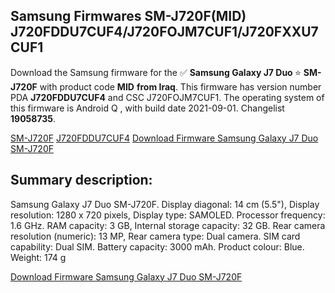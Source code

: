 <h2>Samsung Firmwares SM-J720F(MID) J720FDDU7CUF4/J720FOJM7CUF1/J720FXXU7CUF1</h2>
Download the Samsung firmware for the ✅ <strong>Samsung Galaxy J7 Duo </strong> ⭐ <strong>SM-J720F</strong> with product code <strong>MID</strong> <strong> from Iraq</strong>. This firmware has version number PDA <strong>J720FDDU7CUF4</strong> and CSC J720FOJM7CUF1. The operating system of this firmware is Android Q , with build date 2021-09-01. Changelist <strong>19058735</strong>.


[SM-J720F](https://samfirm.shop/samsung/model/SM-J720F)
[J720FDDU7CUF4](https://samfirm.shop/samsung/pda/J720FDDU7CUF4)
[Download Firmware Samsung Galaxy J7 Duo SM-J720F](https://samfirm.shop/samsung/firmware/452595)
<h2>Summary description:</h2>
<p>Samsung Galaxy J7 Duo SM-J720F. Display diagonal: 14 cm (5.5"), Display resolution: 1280 x 720 pixels, Display type: SAMOLED. Processor frequency: 1.6 GHz. RAM capacity: 3 GB, Internal storage capacity: 32 GB. Rear camera resolution (numeric): 13 MP, Rear camera type: Dual camera. SIM card capability: Dual SIM. Battery capacity: 3000 mAh. Product colour: Blue. Weight: 174 g</p>


[Download Firmware Samsung Galaxy J7 Duo SM-J720F](https://samfirm.shop/samsung/firmware/452595)
